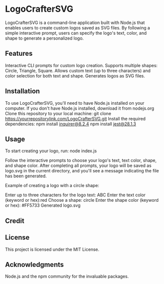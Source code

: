 # LogoCrafterSVG
LogoCrafterSVG is a command-line application built with Node.js that enables users to create custom logos saved as SVG files. By following a simple interactive prompt, users can specify the logo's text, color, and shape to generate a personalized logo.

## Features
Interactive CLI prompts for custom logo creation.
Supports multiple shapes: Circle, Triangle, Square.
Allows custom text (up to three characters) and color selection for both text and shape.
Generates logos as SVG files.
## Installation
To use LogoCrafterSVG, you'll need to have Node.js installed on your computer. If you don't have Node.js installed, download it from nodejs.org
Clone this repository to your local machine:
git clone https://yourrepositorylink.com/LogoCrafterSVG.git
Install the required dependencies:
npm install inquirer@8.2.4
npm install jest@28.1.3

## Usage
To start creating your logo, run:
node index.js

Follow the interactive prompts to choose your logo's text, text color, shape, and shape color. After completing all prompts, your logo will be saved as logo.svg in the current directory, and you'll see a message indicating the file has been generated.

Example of creating a logo with a circle shape:

Enter up to three characters for the logo text: ABC
Enter the text color (keyword or hex):red
Choose a shape: circle
Enter the shape color (keyword or hex): #FF5733
Generated logo.svg

## Credit



## License
This project is licensed under the MIT License.

## Acknowledgments
Node.js and the npm community for the invaluable packages.
